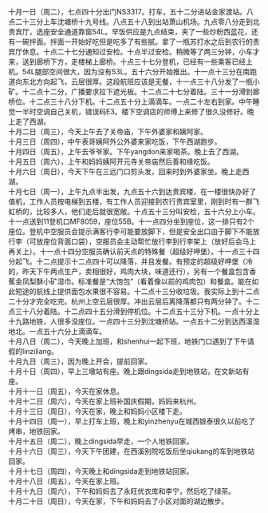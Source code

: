 十月一日（周二），七点四十分出门NS3317。打车，五十二分进站金家渡站。八点二十三分上车沈塘桥十九号线。八点五十八到出站萧山机场。九点零八分走到北贵宾厅，选座安全通道靠窗54L。早饭供应是九点结束，夹了一些炒粉西蓝花，还有一碗拌面。拌面一开始好吃但是吃多了有些腻。拿了一瓶苏打水之后到农行的贵宾厅休息。十点二十七分通知过安检。十点半过安检。稍微等了两三分钟，小车才来，送到廊桥下方，走楼梯上廊桥。十点三十七分登机，已经有一些乘客已经上机。54L腿部空间很大，因为没有53L。五十六分开始推出。十一点十三分在南跑道向东北方向起飞，云层很厚。这段航班应该是无餐，十一点三十八分发了一瓶小矿。十二点十二分，广播要求拉下遮光板。十二点二十七分着陆。三十一分滑到廊桥位。十二点三十八分下机。十二点五十分上滴滴车。一点二十左右到家。中午睡觉一半时空调自己关机，错误码E3。楼下空调店的师傅上来修了很久没修好。晚上走了西湖。</br>
十月二日（周三），今天上午去了关帝庙，下午外婆家和姨阿家。</br>
十月三日（周四），中午表哥姨阿外公外婆来家吃饭，下午西湖跑步。</br>
十月四日（周五），上午去爷爷家。下午yangdon来家喝茶。晚上去了西湖。</br>
十月五日（周六），上午和妈妈姨阿开元寺关帝庙然后善和缘吃饭。</br>
十月六日（周日），今天下午在三远门口剪头发，回来时到外婆家坐。晚上走西湖。</br>
十月七日（周一），上午九点半出发，九点五十六到达贵宾楼，在一楼很快办好了值机，工作人员按电梯到五楼，有工作人员迎接到农行贵宾室里，刚到时有一群飞虹桥的，比较多人，他们走后就很宽敞。十点五十三分叫安检，五十六分上小车。十一点送到11登机口MF8059，座位55B。十一点四分坐到座位，这一排只有2个座位。登机中空服员会提示满客行李可能要放脚下，但是安全出口由于脚下不能放行李（可放座位背面口袋），空服员会主动帮忙放行李到行李架上（放好后会马上再关上）。十一点十四分空服员确认前天点的特殊餐（超级好呷堡）。十一点三十四分起飞。十二点提示十二点四十可以降落，并且发餐。有预定的超级好呷堡（冷的，昨天下午两点生产，卖相很好，鸡肉大块，味道还行），另有一个餐盒包含香蕉金凤梨酥小矿湿巾。标准餐是“大饱包”（看着像以前的鸡肉包）和餐盒。能在如此短途的航线上提供面包水果很不容易。十二点十三分收垃圾。我实际上到十二点二十分才完全吃完。杭州上空云层很厚。冲出云层后离降落都只有两分钟了。十二点三十八分着陆。十二点四十五分滑到停机位。十二点五十三分下机。一点十分上十九路地铁，人很多没座位。一点四十三分到沈塘桥站。一点五十二分到达西溪湿地北。一点五十六分上滴滴车。</br>
十月八日（周二），今天晚上加班，和shenhui一起下班，地铁门口遇到了下午请假的linziliang。</br>
十月九日（周三），因为晚上开会，提前回家。</br>
十月十日（周四），早上三墩站有座。晚上跟dingsida走到地铁站，在文新站有座。</br>
十月十一日（周五），今天在家休息。</br>
十月十二日（周六），今天在家上班补国庆假期，妈妈来杭州。</br>
十月十三日（周日），今天在家，晚上和妈妈小区楼下走。</br>
十月十四日（周一），早上打车上班，晚上和yinzhenyu在城西银泰很久以前吃了烤串，地铁回家。</br>
十月十五日（周二），晚上dingsida早走，一个人地铁回家。</br>
十月十六日（周三），今天下午团建，在西溪别院吃饭后坐qiukang的车到地铁站回家。</br>
十月十七日（周四），今天晚上和dingsida走到地铁站回家。</br>
十月十八日（周五），今天在家上班。</br>
十月十九日（周六），下午和妈妈去了永旺优衣库和李宁，然后吃了绿茶。</br>
十月二十日（周日），今天在家，下午和妈妈去了小区对面的湖边散步。</br>
